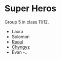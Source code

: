 # Super Heros

Group 5 in class 11/12.

- Laura
- Solomon
- [Raoul](https://github.com/jraoul2002/superHeros/blob/raoul/raoul.md)
- [Chyngyz](https://github.com/jraoul2002/superHeros/projects/1#card-47141365)
- Evan
-..